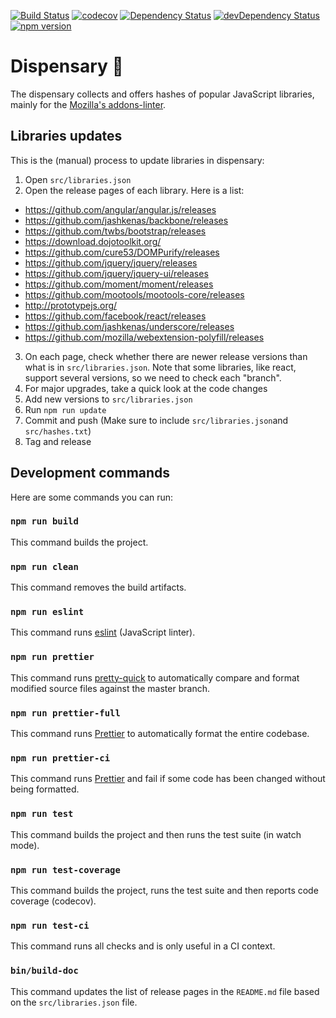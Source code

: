 [![Build Status](https://travis-ci.org/mozilla/dispensary.svg?branch=master)](https://travis-ci.org/mozilla/dispensary) [![codecov](https://codecov.io/gh/mozilla/dispensary/branch/master/graph/badge.svg)](https://codecov.io/gh/mozilla/dispensary) [![Dependency Status](https://david-dm.org/mozilla/dispensary.svg)](https://david-dm.org/mozilla/dispensary) [![devDependency Status](https://david-dm.org/mozilla/dispensary/dev-status.svg)](https://david-dm.org/mozilla/dispensary#info=devDependencies) [![npm version](https://badge.fury.io/js/dispensary.svg)](https://badge.fury.io/js/dispensary)

# Dispensary 🌿

The dispensary collects and offers hashes of popular JavaScript libraries, mainly for the [Mozilla's addons-linter](https://github.com/mozilla/addons-linter).

## Libraries updates

This is the (manual) process to update libraries in dispensary:

1. Open `src/libraries.json`
2. Open the release pages of each library. Here is a list:

<!--RELEASE_PAGES_START-->

- https://github.com/angular/angular.js/releases
- https://github.com/jashkenas/backbone/releases
- https://github.com/twbs/bootstrap/releases
- https://download.dojotoolkit.org/
- https://github.com/cure53/DOMPurify/releases
- https://github.com/jquery/jquery/releases
- https://github.com/jquery/jquery-ui/releases
- https://github.com/moment/moment/releases
- https://github.com/mootools/mootools-core/releases
- http://prototypejs.org/
- https://github.com/facebook/react/releases
- https://github.com/jashkenas/underscore/releases
- https://github.com/mozilla/webextension-polyfill/releases

<!--RELEASE_PAGES_END-->

3. On each page, check whether there are newer release versions than what is in `src/libraries.json`. Note that some libraries, like react, support several versions, so we need to check each "branch".
4. For major upgrades, take a quick look at the code changes
5. Add new versions to `src/libraries.json`
6. Run `npm run update`
7. Commit and push (Make sure to include `src/libraries.json`and `src/hashes.txt`)
8. Tag and release

## Development commands

Here are some commands you can run:

### `npm run build`

This command builds the project.

### `npm run clean`

This command removes the build artifacts.

### `npm run eslint`

This command runs [eslint][] (JavaScript linter).

### `npm run prettier`

This command runs [pretty-quick][] to automatically compare and format modified source files against the master branch.

### `npm run prettier-full`

This command runs [Prettier][] to automatically format the entire codebase.

### `npm run prettier-ci`

This command runs [Prettier][] and fail if some code has been changed without being formatted.

### `npm run test`

This command builds the project and then runs the test suite (in watch mode).

### `npm run test-coverage`

This command builds the project, runs the test suite and then reports code coverage (codecov).

### `npm run test-ci`

This command runs all checks and is only useful in a CI context.

### `bin/build-doc`

This command updates the list of release pages in the `README.md` file based on the `src/libraries.json` file.

[eslint]: https://eslint.org/
[prettier]: https://prettier.io/
[pretty-quick]: https://www.npmjs.com/package/pretty-quick
